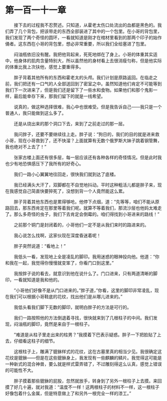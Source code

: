 # 第一百一十一章


　　接下去的过程我不忍赘述。只知道，从霍老太伤口处流出的血都是黑色的。我们弄了几个背包，把该带走的东西全部装进了其中的一个包里。在小哥的背包里，我们发现了两个奇怪的圆环，一看就知道是刚才在棺材里看到的那两个印子的始作俑者。这东西在小哥的背包里，想必非常重要，所以我们全给塞进了包里。

　　闷油瓶依旧没有醒。我把他背起来，死死地绑在了身上。小哥的体重其实适中，他身体的肌肉含量特别大，所以虽然他的身材看上去很消瘦匀称，但是他实际的体重比我上次扶他，感觉上要重得多。

　　胖子背着其他所有的东西和霍老太的头颅。我们计划是原路返回。在临走之前，我们把还有一口气的人全部送回到了密室之中。虽然知道他们肯定不可能等到我们下一次进来了，但是我们还是留下了一些水和食物。如果他们和那个鬼影一样，最后能幸存下来，那我们留下的就是一线希望。

　　说真的，做这种选择很难，我心中也很难受。但是我告诉自己——我只是一个普通人，我只能做到这么多了。

　　还是从烧出来的那个洞口下去，来到了之前走过的那一层。

　　我问胖子，还要不要继续往上走。胖子说：“狗日的，我们的目的就是进来救小哥，现在小哥救到了，还不快溜？上面就算有无数个俄罗斯大妹子跳着钢管舞，我也绝对不上去了！”

　　张家古楼上面还有很多层，每一层应该还有各种各样的奇怪情况。但是此时我也少有地恐惧感压下了我所有的好奇心。

　　我们一路小心翼翼地往回走，很快我们就到达了底楼。

　　我已经满头大汗了，双脚都在不自觉地抖动。平时这种粗活儿都是胖子来，现在我感觉自己简直快要猝死了，没想到背一个人竟然能这么累。

　　胖子背着其他东西也是累得够呛。他停下点烟，道：“先等等，咱们不能从原路回去，那东西肯定在那里等着我们呢。就算不等着我们，那流沙层也他妈太难走了。那么多奇怪的虫子，我们下去肯定会倒霉的。咱们得找到小哥进来的路线！”

　　之前那个铜门是封闭着的，小哥他们一定不是从我们来时的路进来的。

　　我心说怎么找啊，这家伙现在深度昏迷着呢！

　　胖子突然说道：“看地上！”

　　我低头一看，发现地上全是凌乱的脚印。我用迷惑的眼神投向他。他道：“你和我在一起，我觉得你慢慢就变笨了，你看门口到这里。”

　　我按胖子说的看去，就意识到他在说什么了。门口进来，只有两道清晰的脚印，一看就知道是我和他的。

　　”小哥他们好像不是从门口进来的。”胖子道，”你看，这里的脚印非常凌乱，现在我们可以根据小哥鞋底的花纹，找出他们是从哪儿进来的。”

　　我低头看我们脚下无数的脚印，就明白胖子的方法是可行的。

　　我们一路按照他的方法倒退着寻找，很快就来到了几根柱子的中间。我们发现，闷油瓶的脚印，竟然是来自于一根柱子。

　　”难道是从柱子里走出来的柱男？”我摸着下巴表示疑惑。胖子一下把脸贴了上去，仔细看这柱子的细节。

　　这根柱子上，雕满了貔貅样式的花纹，这在古墓里真的相当少见。我很确定这花纹是貔貅——但是在这些貔貅身上，我发现有一些麒麟的鳞片。我觉得这可能是一种新式的混合神兽，要么就是样式雷弄错了，不过雕刻得这么认真，感觉上错误的可能性不大。

　　胖子摸着那些貔貅的屁股，忽然就放手，转身到了另外一根柱子上去摸。来回摸了好几十遍，就对我道：“温度不一样！这两根柱子的材料不一样，这一根柱子好像包着什么金属，但是特意做上了和另外一根完全一样的漆工。”

